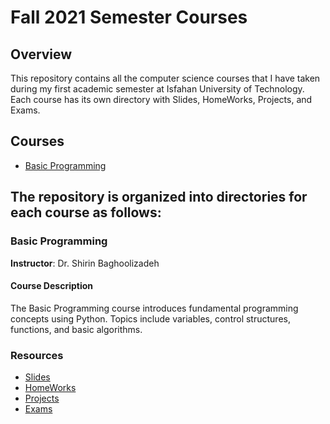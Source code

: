 # Fall 2021 Semester Courses

## Overview
This repository contains all the computer science courses that I have taken during my first academic semester at Isfahan University of Technology.
Each course has its own directory with Slides, HomeWorks, Projects, and Exams.

## Courses
- [Basic Programming](https://github.com/mhtcode/IUT/tree/main/Term1_Fall_Term_1400/Basic%20Programming)


## The repository is organized into directories for each course as follows:

### Basic Programming
**Instructor**: Dr. Shirin Baghoolizadeh

#### Course Description
The Basic Programming course introduces fundamental programming concepts using Python. Topics include variables, control structures, functions, and basic algorithms.

### Resources
- [Slides](https://github.com/mhtcode/IUT/tree/main/Term1_Fall_Term_1400/Basic%20Programming/Slides)
- [HomeWorks](https://github.com/mhtcode/IUT/tree/main/Term1_Fall_Term_1400/Basic%20Programming/HomeWorks)
- [Projects](https://github.com/mhtcode/IUT/tree/main/Term1_Fall_Term_1400/Basic%20Programming/Project)
- [Exams](https://github.com/mhtcode/IUT/tree/main/Term1_Fall_Term_1400/Basic%20Programming/Exams)
